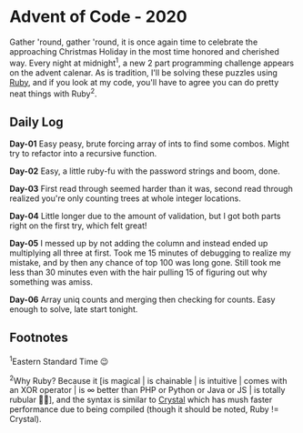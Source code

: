 # Advent of Code - 2020
Gather 'round, gather 'round, it is once again time to celebrate the approaching Christmas Holiday in the most time honored and cherished way. Every night at midnight<sup>1</sup>, a new 2 part programming challenge appears on the advent calenar. As is tradition, I'll be solving these puzzles using [Ruby](https://www.ruby-lang.org/en/), and if you look at my code, you'll have to agree you can do pretty neat things with Ruby<sup>2</sup>.

## Daily Log
**Day-01**
Easy peasy, brute forcing array of ints to find some combos. Might try to refactor into a recursive function.

**Day-02**
Easy, a little ruby-fu with the password strings and boom, done.

**Day-03**
First read through seemed harder than it was, second read through realized you're only counting trees at whole integer locations.

**Day-04**
Little longer due to the amount of validation, but I got both parts right on the first try, which felt great!

**Day-05**
I messed up by not adding the column and instead ended up multiplying all three at first. Took me 15 minutes of debugging to realize my mistake, and by then any chance of top 100 was long gone. Still took me less than 30 minutes even with the hair pulling 15 of figuring out why something was amiss.

**Day-06**
Array uniq counts and merging then checking for counts. Easy enough to solve, late start tonight.

## Footnotes

<sup>1</sup>Eastern Standard Time 😉

<sup>2</sup>Why Ruby? Because it [is magical | is chainable | is intuitive | comes with an XOR operator | is ∞ better than PHP or Python or Java or JS | is totally rubular 🏄‍♂️], and the syntax is similar to [Crystal](https://crystal-lang.org/) which has mush faster performance due to being compiled (though it should be noted, Ruby != Crystal).
